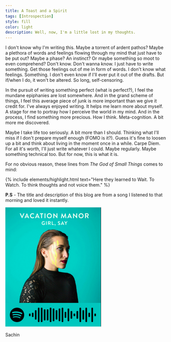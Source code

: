 ```yaml
---
title: A Toast and a Spirit
tags: [Introspection]
style: fill
color: light
description: Well, now, I'm a little lost in my thoughts.
---
```


I don't know why I'm writing this. Maybe a torrent of ardent pathos? Maybe a plethora of words and feelings flowing through my mind that just have to be put out? Maybe a phase? An instinct? Or maybe something so moot to even comprehend? Don't know. Don't wanna know. I just have to write something. Get those feelings out of me in form of words. I don't know what feelings. Something. I don't even know if I'll ever put it out of the drafts. But if/when I do, it won't be altered. So long, self-censoring.

In the pursuit of writing something perfect (what is perfect?), I feel the mundane epiphanies are lost somewhere. And in the grand scheme of things, I feel this average piece of junk is more important than we give it credit for. I've always enjoyed writing. It helps me learn more about myself. A stage for me to portray how I perceive the world in my mind. And in the process, I find something more precious. How I think. Meta-cognition. A bit more me discovered. 

Maybe I take life too seriously. A bit more than I should. Thinking what I'll miss if I don't prepare myself enough (FOMO is it?). Guess it's fine to loosen up a bit and think about living in the moment once in a while. Carpe Diem. For all it's worth, I'll just write whatever I could. Maybe regularly. Maybe something technical too. But for now, this is what it is.

For no obvious reason, these lines from *The God of Small Things* comes to mind:

{% include elements/highlight.html text="Here they learned to Wait. To Watch. To think thoughts and not voice them." %}

**P.S** - The title and description of this blog are from a song I listened to that morning and loved it instantly.

![A Toast and a Spirit](../assets/a-toast-and-a-spirit.png "Spotify: A Toast and a Spirit")

Sachin